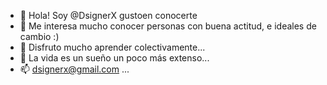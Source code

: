 - 👋 Hola! Soy @DsignerX gustoen conocerte
- 👀 Me interesa mucho conocer personas con buena actitud, e ideales de cambio :)
- 🌱 Disfruto mucho aprender colectivamente...
- 💞️ La vida es un sueño un poco más extenso...
- 📫 dsignerx@gmail.com ...

<!---
Dsignerx/Dsignerx is a ✨ special ✨ repository because its `README.md` (this file) appears on your GitHub profile.
You can click the Preview link to take a look at your changes.
--->
